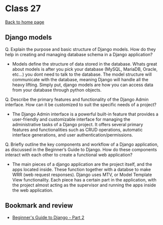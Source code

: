 # Class 27

[Back to home page](../README.md)

## Django models

Q. Explain the purpose and basic structure of Django models. How do they help in creating and managing database schema in a Django application?

- Models define the structure of data stored in the database. Whats great about models is after you pick your database (MySQL, MariaDB, Oracle, etc...) you dont need to talk to the database. The model structure will communicate with the database, meaning Django will handle all the heavy lifting. Simply put, django models are how you can access data from your database through python objects.

Q. Describe the primary features and functionality of the Django Admin interface. How can it be customized to suit the specific needs of a project?

- The Django Admin interface is a powerful built-in feature that provides a user-friendly and customizable interface for managing the administrative tasks of a Django project. It offers several primary features and functionalities such as CRUD operations, automatic interface generations, and user authentication/permissions.

Q. Briefly outline the key components and workflow of a Django application, as discussed in the Beginner’s Guide to Django. How do these components interact with each other to create a functional web application?

- The main pieces of a django application are the project itself, and the apps located inside. These function together with a databse to make WRR (web request responses). Django uses MTV, or Model Template View functionality. Each piece has a certain part in the application, with the project almost acting as the supervisor and running the apps inside the web application.

## Bookmark and review

- [Beginner's Guide to Django - Part 2](https://simpleisbetterthancomplex.com/series/2017/09/11/a-complete-beginners-guide-to-django-part-2.html)
